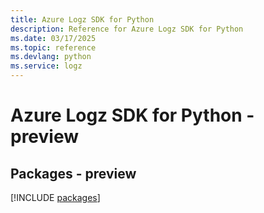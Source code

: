 ```yaml
---
title: Azure Logz SDK for Python
description: Reference for Azure Logz SDK for Python
ms.date: 03/17/2025
ms.topic: reference
ms.devlang: python
ms.service: logz
---
```

# Azure Logz SDK for Python - preview
## Packages - preview
[!INCLUDE [packages](logz-index.md)]